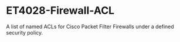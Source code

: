 # ET4028-Firewall-ACL
A list of named ACLs for Cisco Packet Filter Firewalls under a defined security policy.
